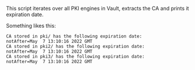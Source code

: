 This script iterates over all PKI engines in Vault, extracts the CA and prints it expiration date.


Something likes this:
```
CA stored in pki/ has the following expiration date: 
notAfter=May  7 13:10:16 2022 GMT
CA stored in pki2/ has the following expiration date: 
notAfter=May  7 13:10:16 2022 GMT
CA stored in pki3/ has the following expiration date: 
notAfter=May  7 13:10:16 2022 GMT
```
